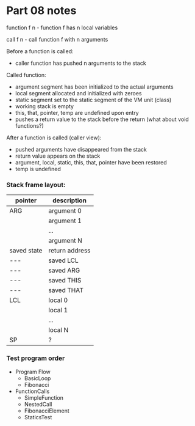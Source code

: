# Part 08 notes

function f n - function f has n local variables

call f n - call function f with n arguments

Before a function is called: 
- caller function has pushed n arguments to the stack

Called function:
- argument segment has been initialized to the actual arguments
- local segment allocated and initialized with zeroes
- static segment set to the static segment of the VM unit (class)
- working stack is empty
- this, that, pointer, temp are undefined upon entry
- pushes a return value to the stack before the return (what about void functions?)

After a function is called (caller view):
- pushed arguments have disappeared from the stack
- return value appears on the stack
- argument, local, static, this, that, pointer have been restored
- temp is undefined


### Stack frame layout:
| pointer | description |
|-----| -----| 
| ARG | argument 0
|  | argument 1
|  | ...
|  | argument N
| saved state | return address
| --- | saved LCL
| --- | saved ARG
| --- | saved THIS
| --- | saved THAT
| LCL | local 0
|  | local 1
|  | ...
|  | local N
| SP | ?

### Test program order

- Program Flow
    - BasicLoop
    - Fibonacci
- FunctionCalls
    - SimpleFunction
    - NestedCall
    - FibonacciElement
    - StaticsTest
